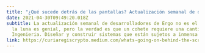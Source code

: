 ```yaml
---
title: "¿Qué sucede detrás de las pantallas? Actualización semanal de desarrolladores de Ergo el 28 de abril"
date: 2021-04-30T09:49:20.018Z
subtitle: La actualización semanal de desarrolladores de Ergo no es el blog de criptografía más sexy. Enfocarse en irse a 
  la luna es genial, pero la verdad es que un cohete requiere una cantidad increíble de
  Ingenieria. Diseñar y construir sistemas que están sujetos a inmensa presión, no es una tarea fácil.
link: https://curiaregiscrypto.medium.com/whats-going-on-behind-the-screens-ergo-weekly-dev-update-april-28th-a12153ffccca
---
```

